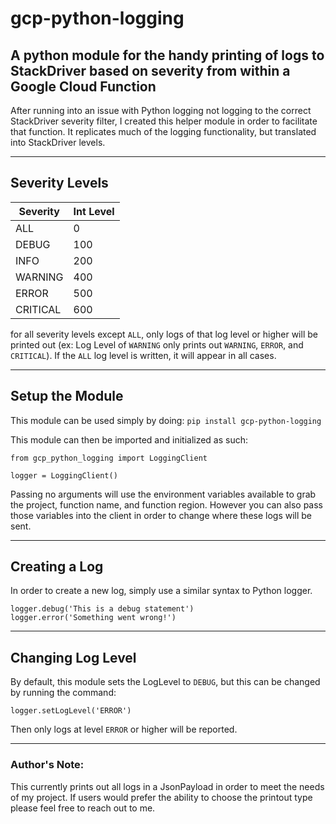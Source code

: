 # gcp-python-logging
## A python module for the handy printing of logs to StackDriver based on severity from within a Google Cloud Function

After running into an issue with Python logging not logging to the correct StackDriver severity filter, I created this helper module in order to facilitate that function. It replicates much of the logging functionality, but translated into StackDriver levels.

---

## Severity Levels
| Severity | Int Level |
| -------- | --------- |
| ALL | 0 |
| DEBUG | 100 |
| INFO | 200 |
| WARNING | 400 |
| ERROR | 500 |
| CRITICAL | 600 |

for all severity levels except `ALL`, only logs of that log level or higher will be printed out (ex: Log Level of `WARNING` only prints out `WARNING`, `ERROR`, and `CRITICAL`). If the `ALL` log level is written, it will appear in all cases.

---
## Setup the Module
This module can be used simply by doing: `pip install gcp-python-logging`

This module can then be imported and initialized as such:
```
from gcp_python_logging import LoggingClient

logger = LoggingClient()
```
Passing no arguments will use the environment variables available to grab the project, function name, and function region. However you can also pass those variables into the client in order to change where these logs will be sent.

---
## Creating a Log
In order to create a new log, simply use a similar syntax to Python logger.
```
logger.debug('This is a debug statement')
logger.error('Something went wrong!')
```

---
## Changing Log Level
By default, this module sets the LogLevel to `DEBUG`, but this can be changed by running the command:
```
logger.setLogLevel('ERROR')
```
Then only logs at level `ERROR` or higher will be reported.

---

### Author's Note:
This currently prints out all logs in a JsonPayload in order to meet the needs of my project. If users would prefer the ability to choose the printout type please feel free to reach out to me.